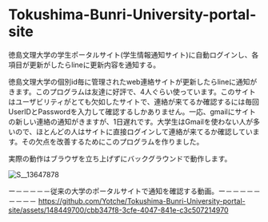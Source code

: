 # Tokushima-Bunri-University-portal-site
徳島文理大学の学生ポータルサイト(学生情報通知サイト)に自動ログインし、各項目が更新がしたらlineに更新内容を通知する。

徳島文理大学の個別id毎に管理されたweb連絡サイトが更新したらlineに通知がきます。このプログラムは友達に好評で、4人ぐらい使っています。このサイトはユーザビリティがとても欠如したサイトで、連絡が来てるか確認するには毎回UserIDとPasswordを入力して確認するしかありません。一応、gmailにサイトの新しい連絡の通知がきますが、1日遅れです。大学生はGmailを使わない人が多いので、ほとんどの人はサイトに直接ログインして連絡が来てるか確認しています。その欠点を改善するためにこのプログラムを作りました。

実際の動作はブラウザを立ち上げずにバックグラウンドで動作します。

![S__13647878](https://github.com/Yotche/Tokushima-Bunri-University-portal-site/assets/148449700/9dfddf86-7654-4c56-b6cd-44bc855234b8)



ー－－－－－従来の大学のポータルサイトで通知を確認する動画。ー－－－－－－－－－
https://github.com/Yotche/Tokushima-Bunri-University-portal-site/assets/148449700/cbb347f8-3cfe-4047-841e-c3c507214970

